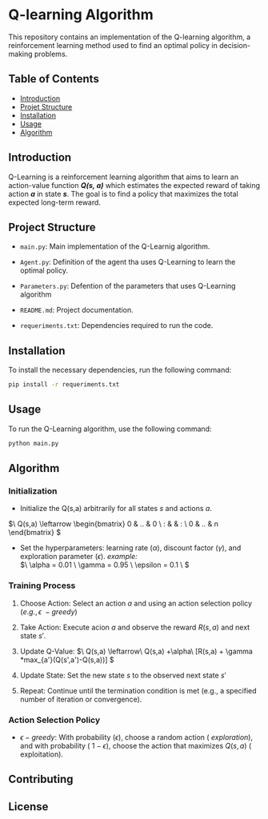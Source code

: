 # Q-learning Algorithm

This repository contains an implementation of the Q-learning algorithm, a reinforcement learning method used to find an optimal policy in decision-making problems.

## Table of Contents

- [Introduction](#introduction)
- [Projet Structure](#project-structure)
- [Installation](#installation)
- [Usage](#usage)
- [Algorithm](#algorithm)

## Introduction

Q-Learning is a reinforcement learning algorithm that aims to learn an action-value function ***Q(s, a)*** which estimates the expected reward of taking action ***a*** in state ***s***. The goal is to find a policy that maximizes the total expected long-term reward.

## Project Structure

- `main.py`: Main implementation of the Q-Learnig algorithm.
- `Agent.py`: Definition of the agent tha uses Q-Learning to learn the optimal policy.
- `Parameters.py`: Defention of the parameters that uses Q-Learning algorithm

- `README.md`: Project documentation.

- `requeriments.txt`: Dependencies required to run the code.

## Installation

To install the necessary dependencies, run the following command:

```bash
pip install -r requeriments.txt
```

## Usage

To run the Q-Learning algorithm, use the following command:

```bash
python main.py
```

## Algorithm
### Initialization


- Initialize the Q(s,a) arbitrarily for all states $s$ and actions $a$.

$\\
Q(s,a) \leftarrow 
\begin{bmatrix}
0 & .. & 0 \\
: &  & : \\
0 & .. & n
\end{bmatrix}
$

- Set the hyperparameters: learning rate \($\alpha$\), discount factor \($\gamma$\), and exploration parameter \($\epsilon$\). *example:*\
    $\\
    \alpha = 0.01 \\
    \gamma = 0.95 \\
    \epsilon = 0.1 \\
    $

### Training Process

1. Choose Action: Select an action $a$ and using an action selection policy \($e.g.,\epsilon\ -greedy$\)

2. Take Action: Execute acion $a$ and observe the reward $R(s,a)$ and next state $s'$.

3. Update Q-Value:
$\\
Q(s,a) \leftarrow\ Q(s,a) +\alpha\ [R(s,a) + \gamma *max_{a'}(Q(s',a')-Q(s,a))]
$

4. Update State: Set the new state $s$ to the observed next state $s'$

5. Repeat: Continue until the termination condition is met (e.g., a specified number of iteration or convergence).

### Action Selection Policy

- $\epsilon -greedy:$ With probability \($\epsilon$\), choose a random action \( *exploration*\), and with probability \( $1-\epsilon$\), choose the action that maximizes $Q(s,a)$ \( exploitation\).

## Contributing


## License